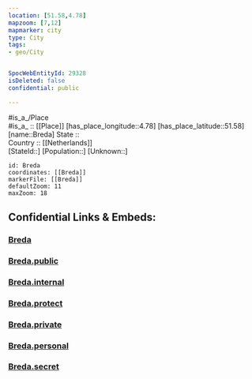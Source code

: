 ```yaml
---
location: [51.58,4.78] 
mapzoom: [7,12] 
mapmarker: city 
type: City
tags:
- geo/City


SpocWebEntityId: 29328
isDeleted: false
confidential: public

---
```

#is_a_/Place  
#is_a_ :: [[Place]] 
[has_place_longitude::4.78] 
[has_place_latitude::51.58] 
[name::Breda] 
State ::  
Country :: [[Netherlands]]  
[StateId::] 
[Population::] 
[Unknown::] 


```leaflet
id: Breda
coordinates: [[Breda]] 
markerFile: [[Breda]] 
defaultZoom: 11 
maxZoom: 18
```


## Confidential Links & Embeds: 

### [Breda](/_Standards/Earth/Continent/Europe/Europe~West/Netherlands/Provinces~Netherlands/Noord-Brabant/City/Breda.md) 

### [Breda.public](/_public/Earth/Continent/Europe/Europe~West/Netherlands/Provinces~Netherlands/Noord-Brabant/City/Breda.public.md) 

### [Breda.internal](/_internal/Earth/Continent/Europe/Europe~West/Netherlands/Provinces~Netherlands/Noord-Brabant/City/Breda.internal.md) 

### [Breda.protect](/_protect/Earth/Continent/Europe/Europe~West/Netherlands/Provinces~Netherlands/Noord-Brabant/City/Breda.protect.md) 

### [Breda.private](/_private/Earth/Continent/Europe/Europe~West/Netherlands/Provinces~Netherlands/Noord-Brabant/City/Breda.private.md) 

### [Breda.personal](/_personal/Earth/Continent/Europe/Europe~West/Netherlands/Provinces~Netherlands/Noord-Brabant/City/Breda.personal.md) 

### [Breda.secret](/_secret/Earth/Continent/Europe/Europe~West/Netherlands/Provinces~Netherlands/Noord-Brabant/City/Breda.secret.md)

